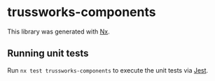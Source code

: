 # trussworks-components

This library was generated with [Nx](https://nx.dev).

## Running unit tests

Run `nx test trussworks-components` to execute the unit tests via [Jest](https://jestjs.io).
